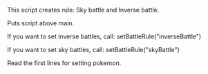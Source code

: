 This script creates rule: Sky battle and Inverse battle.



Puts script above main.



If you want to set inverse battles, call: setBattleRule("inverseBattle")

If you want to set sky battles, call: setBattleRule("skyBattle")



Read the first lines for setting pokemon.